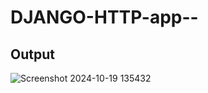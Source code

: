 # DJANGO-HTTP-app--
## Output
![Screenshot 2024-10-19 135432](https://github.com/user-attachments/assets/ef0e2c5e-4661-4f45-ab66-22e73933a40b)
